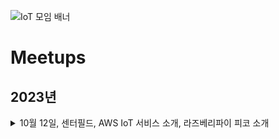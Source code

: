 ![IoT 모임 배너](https://github.com/awskrug/iot-group/assets/1104081/9eeba166-cfc8-49ee-bf5f-79695f8a5673)


# Meetups

## 2023년

<details>
  <summary>10월 12일, 센터필드, AWS IoT 서비스 소개, 라즈베리파이 피코 소개</summary>
    - https://www.meetup.com/ko-KR/awskrug/events/296351876 <br/>
    - 김성한 : AWS IoT 서비스 소개   <br/>
    - 김영익 : 라즈베리파이 피코 소개, https://github.com/awskrug/iot-group/tree/main/files/2023-10 <br/>
</details>



